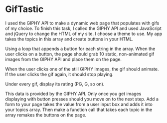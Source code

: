 # GifTastic

I used the GIPHY API to make a dynamic web page that populates with gifs of my choice. To finish this task, I called the GIPHY API and used JavaScript and jQuery to change the HTML of my site.
I choose a theme to use.
My app takes the topics in this array and create buttons in your HTML.

Using a loop that appends a button for each string in the array.
When the user clicks on a button, the page should grab 10 static, non-animated gif images from the GIPHY API and place them on the page.

When the user clicks one of the still GIPHY images, the gif should animate. If the user clicks the gif again, it should stop playing.

Under every gif, display its rating (PG, G, so on).

This data is provided by the GIPHY API.
Only once you get images displaying with button presses should you move on to the next step.
Add a form to your page takes the value from a user input box and adds it into your topics array. Then make a function call that takes each topic in the array remakes the buttons on the page.
